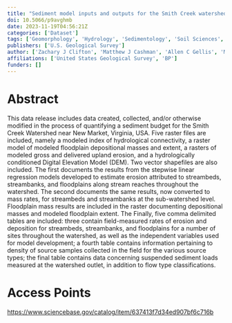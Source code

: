 ```yaml
---
title: "Sediment model inputs and outputs for the Smith Creek watershed near New Market, Virginia for 2012-2016"
doi: 10.5066/p9avghmb
date: 2023-11-19T04:56:21Z
categories: ['Dataset']
tags: ['Geomorphology', 'Hydrology', 'Sedimentology', 'Soil Sciences', 'Water Quality']
publishers: ['U.S. Geological Survey']
author: ['Zachary J Clifton', 'Matthew J Cashman', 'Allen C Gellis', 'Michelle P Katoski', 'Lucas A Nibert', 'Gregory Noe']
affiliations: ['United States Geological Survey', 'BP']
funders: []
---
```


# Abstract
This data release includes data created, collected, and/or otherwise modified in the process of quantifying a sediment budget for the Smith Creek Watershed near New Market, Virginia, USA. Five raster files are included, namely a modeled index of hydrological connectivity, a raster model of modeled floodplain depositional masses and extent, a rasters of modeled gross and delivered upland erosion, and a hydrologically conditioned Digital Elevation Model (DEM). Two vector shapefiles are also included. The first documents the results from the stepwise linear regression models developed to estimate erosion attributed to streambeds, streambanks, and floodplains along stream reaches throughout the watershed. The second documents the same results, now converted to mass rates, for streambeds and streambanks at the sub-watershed level. Floodplain mass results are included in the raster documenting depositional masses and modeled floodplain extent. The Finally, five comma delimited tables are included: three contain field-measured rates of erosion and deposition for streambeds, streambanks, and floodplains for a number of sites throughout the watershed, as well as the independent variables used for model development; a fourth table contains information pertaining to density of source samples collected in the field for the various source types; the final table contains data concerning suspended sediment loads measured at the watershed outlet, in addition to flow type classifications.

# Access Points
https://www.sciencebase.gov/catalog/item/637413f7d34ed907bf6c716b
